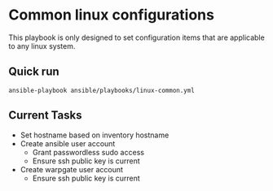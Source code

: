 # Common linux configurations

This playbook is only designed to set configuration items that are applicable to any linux system.

##  Quick run

	ansible-playbook ansible/playbooks/linux-common.yml

## Current Tasks

- Set hostname based on inventory hostname
- Create ansible user account
	- Grant passwordless sudo access
	- Ensure ssh public key is current
- Create warpgate user account
	- Ensure ssh public key is current